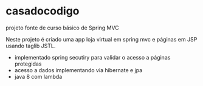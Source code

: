 # casadocodigo
projeto fonte de curso básico de Spring MVC

Neste projeto é criado uma app loja virtual em spring mvc e páginas em JSP usando taglib JSTL.
- implementado spring secutiry para validar o acesso a páginas protegidas
- acesso a dados implementando via hibernate e jpa
- java 8 com lambda 

